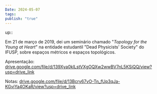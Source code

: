 ```yaml
---
Date: 2024-05-07
tags: 
publish: "true"
---
```

up:: 

Em 21 de março de 2019, dei um seminário chamado "*Topology for the Young at Heart*" na entidade estudantil "Dead Physicists' Society" do IFUSP, sobre espaços métricos e espaços topológicos.

Apresentação: [drive.google.com/file/d/139Xya0klLstVXgOQXw2wwBV7nL5KSiQQ/view?usp=drive\_link](https://drive.google.com/file/d/139Xya0klLstVXgOQXw2wwBV7nL5KSiQQ/view?usp=drive_link)

Notas: [drive.google.com/file/d/13Bcry67vO-Tn\_fUp3qJa-KGvjYa4OKaR/view?usp=drive\_link](https://drive.google.com/file/d/13Bcry67vO-Tn_fUp3qJa-KGvjYa4OKaR/view?usp=drive_link)
